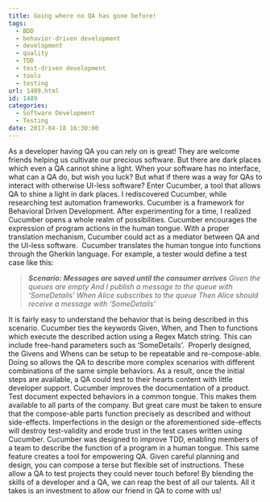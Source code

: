 ```yaml
---
title: Going where no QA has gone before!
tags:
  - BDD
  - behavior-driven development
  - development
  - quality
  - TDD
  - test-driven development
  - tools
  - testing
url: 1489.html
id: 1489
categories:
  - Software Development
  - Testing
date: 2017-04-18 16:30:00
---
```


As a developer having QA you can rely on is great! They are welcome friends helping us cultivate our precious software. But there are dark places which even a QA cannot shine a light. When your software has no interface, what can a QA do, but wish you luck? But what if there was a way for QAs to interact with otherwise UI-less software? Enter Cucumber, a tool that allows QA to shine a light in dark places. I rediscovered Cucumber, while researching test automation frameworks. Cucumber is a framework for Behavioral Driven Development. After experimenting for a time, I realized Cucumber opens a whole realm of possibilities. Cucumber encourages the expression of program actions in the human tongue. With a proper translation mechanism, Cucumber could act as a mediator between QA and the UI-less software.  Cucumber translates the human tongue into functions through the Gherkin language. For example, a tester would define a test case like this:

> _**Scenario: Messages are saved until the consumer arrives**_ _Given the queues are empty_ _And I publish a message to the queue with ‘SomeDetails’_ _When Alice subscribes to the queue_ _Then Alice should receive a message with ‘SomeDetails’_

It is fairly easy to understand the behavior that is being described in this scenario. Cucumber ties the keywords Given, When, and Then to functions which execute the described action using a Regex Match string. This can include free-hand parameters such as ‘SomeDetails’.  Properly designed, the Givens and Whens can be setup to be repeatable and re-compose-able. Doing so allows the QA to describe more complex scenarios with different combinations of the same simple behaviors. As a result, once the initial steps are available, a QA could test to their hearts content with little developer support. Cucumber improves the documentation of a product. Test document expected behaviors in a common tongue. This makes them available to all parts of the company. But great care must be taken to ensure that the compose-able parts function precisely as described and without side-effects. Imperfections in the design or the aforementioned side-effects will destroy test-validity and erode trust in the test cases written using Cucumber. Cucumber was designed to improve TDD, enabling members of a team to describe the function of a program in a human tongue. This same feature creates a tool for empowering QA. Given careful planning and design, you can compose a terse but flexible set of instructions. These allow a QA to test projects they could never touch before! By blending the skills of a developer and a QA, we can reap the best of all our talents. All it takes is an investment to allow our friend in QA to come with us!
